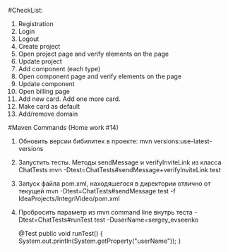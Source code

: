 #CheckList:
1. Registration
2. Login
3. Logout
3. Create project
4. Open project page and verify elements on the page
4. Update project
5. Add component (each type)
6. Open component page and verify elements on the page
6. Update component
7. Open billing page
9. Add new card. Add one more card.
9. Make card as default
10. Add/remove domain

#Maven Commands (Home work #14)
1. Обновить версии бибилитек в проекте:
mvn versions:use-latest-versions

2. Запустить тесты. Методы sendMessage и verifyInviteLink из класса ChatTests
mvn -Dtest=ChatTests#sendMessage+verifyInviteLink test

3. Запуск файла pom.xml, находяшегося в директории отлично от текущей
mvn -Dtest=ChatTests#sendMessage test -f IdeaProjects/IntegriVideo/pom.xml

4. Пробросить параметр из mvn command line внутрь теста
-Dtest=ChatTests#runTest test -DuserName=sergey_evseenko

    @Test
    public void runTest() {
        System.out.println(System.getProperty("userName"));
    }

